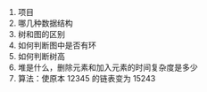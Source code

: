 1. 项目
2. 哪几种数据结构
3. 树和图的区别
4. 如何判断图中是否有环
5. 如何判断树高
6. 堆是什么，删除元素和加入元素的时间复杂度是多少
7. 算法：使原本 12345 的链表变为 15243 